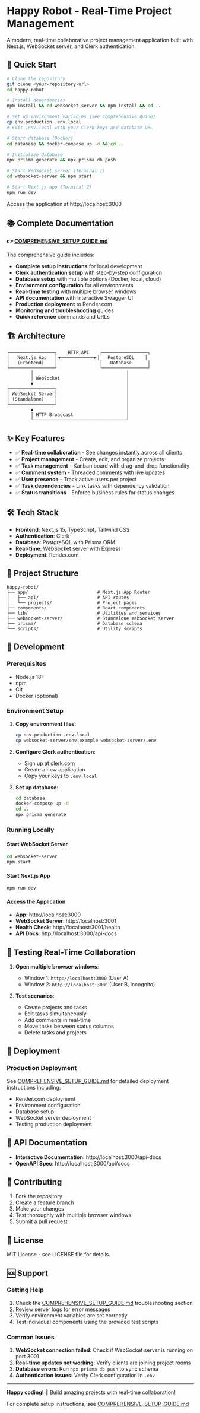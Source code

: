 # Happy Robot - Real-Time Project Management

A modern, real-time collaborative project management application built with Next.js, WebSocket server, and Clerk authentication.

## 🚀 Quick Start

```bash
# Clone the repository
git clone <your-repository-url>
cd happy-robot

# Install dependencies
npm install && cd websocket-server && npm install && cd ..

# Set up environment variables (see comprehensive guide)
cp env.production .env.local
# Edit .env.local with your Clerk keys and database URL

# Start database (Docker)
cd database && docker-compose up -d && cd ..

# Initialize database
npx prisma generate && npx prisma db push

# Start WebSocket server (Terminal 1)
cd websocket-server && npm start

# Start Next.js app (Terminal 2)
npm run dev
```

Access the application at http://localhost:3000

## 📚 Complete Documentation

**👉 [COMPREHENSIVE_SETUP_GUIDE.md](./COMPREHENSIVE_SETUP_GUIDE.md)**

The comprehensive guide includes:

- **Complete setup instructions** for local development
- **Clerk authentication setup** with step-by-step configuration
- **Database setup** with multiple options (Docker, local, cloud)
- **Environment configuration** for all environments
- **Real-time testing** with multiple browser windows
- **API documentation** with interactive Swagger UI
- **Production deployment** to Render.com
- **Monitoring and troubleshooting** guides
- **Quick reference** commands and URLs

## 🏗️ Architecture

```
┌─────────────────┐    HTTP API    ┌─────────────────┐
│   Next.js App   │◄─────────────►│   PostgreSQL    │
│   (Frontend)    │                │   Database      │
└─────────────────┘                └─────────────────┘
         │                                   │
         │ WebSocket                         │
         ▼                                   │
┌─────────────────┐                          │
│ WebSocket Server│                          │
│ (Standalone)    │                          │
└─────────────────┘                          │
         ▲                                   │
         │ HTTP Broadcast                    │
         └───────────────────────────────────┘
```

## ✨ Key Features

- ✅ **Real-time collaboration** - See changes instantly across all clients
- ✅ **Project management** - Create, edit, and organize projects
- ✅ **Task management** - Kanban board with drag-and-drop functionality
- ✅ **Comment system** - Threaded comments with live updates
- ✅ **User presence** - Track active users per project
- ✅ **Task dependencies** - Link tasks with dependency validation
- ✅ **Status transitions** - Enforce business rules for status changes

## 🛠️ Tech Stack

- **Frontend**: Next.js 15, TypeScript, Tailwind CSS
- **Authentication**: Clerk
- **Database**: PostgreSQL with Prisma ORM
- **Real-time**: WebSocket server with Express
- **Deployment**: Render.com

## 📁 Project Structure

```
happy-robot/
├── app/                          # Next.js App Router
│   ├── api/                      # API routes
│   └── projects/                 # Project pages
├── components/                   # React components
├── lib/                          # Utilities and services
├── websocket-server/             # Standalone WebSocket server
├── prisma/                       # Database schema
└── scripts/                      # Utility scripts
```

## 🔧 Development

### Prerequisites

- Node.js 18+
- npm
- Git
- Docker (optional)

### Environment Setup

1. **Copy environment files**:

   ```bash
   cp env.production .env.local
   cp websocket-server/env.example websocket-server/.env
   ```

2. **Configure Clerk authentication**:

   - Sign up at [clerk.com](https://clerk.com)
   - Create a new application
   - Copy your keys to `.env.local`

3. **Set up database**:
   ```bash
   cd database
   docker-compose up -d
   cd ..
   npx prisma generate
   ```

### Running Locally

#### Start WebSocket Server

```bash
cd websocket-server
npm start
```

#### Start Next.js App

```bash
npm run dev
```

#### Access the Application

- **App**: http://localhost:3000
- **WebSocket Server**: http://localhost:3001
- **Health Check**: http://localhost:3001/health
- **API Docs**: http://localhost:3000/api-docs

## 🧪 Testing Real-Time Collaboration

1. **Open multiple browser windows**:

   - Window 1: `http://localhost:3000` (User A)
   - Window 2: `http://localhost:3000` (User B, incognito)

2. **Test scenarios**:
   - Create projects and tasks
   - Edit tasks simultaneously
   - Add comments in real-time
   - Move tasks between status columns
   - Delete tasks and projects

## 🚀 Deployment

### Production Deployment

See [COMPREHENSIVE_SETUP_GUIDE.md](./COMPREHENSIVE_SETUP_GUIDE.md#production-deployment) for detailed deployment instructions including:

- Render.com deployment
- Environment configuration
- Database setup
- WebSocket server deployment
- Testing production deployment

## 📖 API Documentation

- **Interactive Documentation**: http://localhost:3000/api-docs
- **OpenAPI Spec**: http://localhost:3000/api/docs

## 🤝 Contributing

1. Fork the repository
2. Create a feature branch
3. Make your changes
4. Test thoroughly with multiple browser windows
5. Submit a pull request

## 📄 License

MIT License - see LICENSE file for details.

## 🆘 Support

### Getting Help

1. Check the [COMPREHENSIVE_SETUP_GUIDE.md](./COMPREHENSIVE_SETUP_GUIDE.md#monitoring--troubleshooting) troubleshooting section
2. Review server logs for error messages
3. Verify environment variables are set correctly
4. Test individual components using the provided test scripts

### Common Issues

1. **WebSocket connection failed**: Check if WebSocket server is running on port 3001
2. **Real-time updates not working**: Verify clients are joining project rooms
3. **Database errors**: Run `npx prisma db push` to sync schema
4. **Authentication issues**: Verify Clerk configuration in `.env`

---

**Happy coding! 🚀** Build amazing projects with real-time collaboration!

For complete setup instructions, see [COMPREHENSIVE_SETUP_GUIDE.md](./COMPREHENSIVE_SETUP_GUIDE.md)
